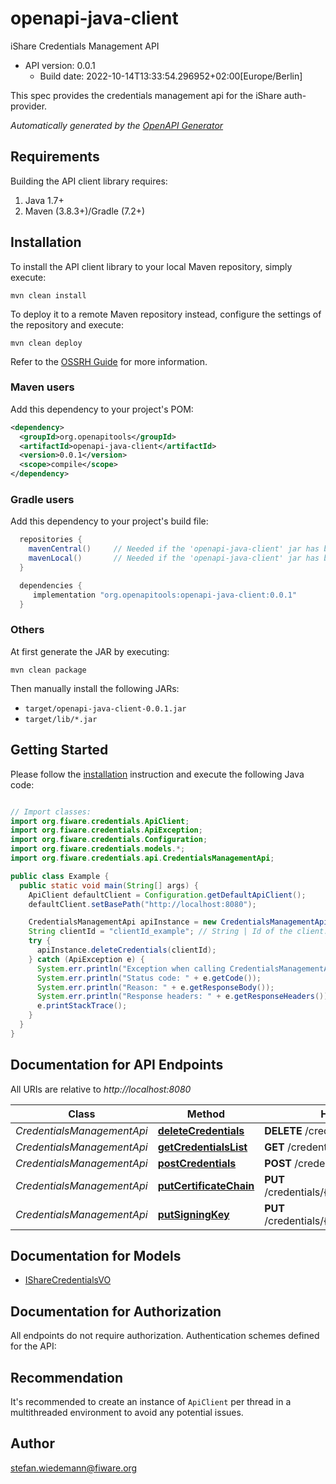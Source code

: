 # openapi-java-client

iShare Credentials Management API
- API version: 0.0.1
  - Build date: 2022-10-14T13:33:54.296952+02:00[Europe/Berlin]

This spec provides the credentials management api for the iShare auth-provider.


*Automatically generated by the [OpenAPI Generator](https://openapi-generator.tech)*


## Requirements

Building the API client library requires:
1. Java 1.7+
2. Maven (3.8.3+)/Gradle (7.2+)

## Installation

To install the API client library to your local Maven repository, simply execute:

```shell
mvn clean install
```

To deploy it to a remote Maven repository instead, configure the settings of the repository and execute:

```shell
mvn clean deploy
```

Refer to the [OSSRH Guide](http://central.sonatype.org/pages/ossrh-guide.html) for more information.

### Maven users

Add this dependency to your project's POM:

```xml
<dependency>
  <groupId>org.openapitools</groupId>
  <artifactId>openapi-java-client</artifactId>
  <version>0.0.1</version>
  <scope>compile</scope>
</dependency>
```

### Gradle users

Add this dependency to your project's build file:

```groovy
  repositories {
    mavenCentral()     // Needed if the 'openapi-java-client' jar has been published to maven central.
    mavenLocal()       // Needed if the 'openapi-java-client' jar has been published to the local maven repo.
  }

  dependencies {
     implementation "org.openapitools:openapi-java-client:0.0.1"
  }
```

### Others

At first generate the JAR by executing:

```shell
mvn clean package
```

Then manually install the following JARs:

* `target/openapi-java-client-0.0.1.jar`
* `target/lib/*.jar`

## Getting Started

Please follow the [installation](#installation) instruction and execute the following Java code:

```java

// Import classes:
import org.fiware.credentials.ApiClient;
import org.fiware.credentials.ApiException;
import org.fiware.credentials.Configuration;
import org.fiware.credentials.models.*;
import org.fiware.credentials.api.CredentialsManagementApi;

public class Example {
  public static void main(String[] args) {
    ApiClient defaultClient = Configuration.getDefaultApiClient();
    defaultClient.setBasePath("http://localhost:8080");

    CredentialsManagementApi apiInstance = new CredentialsManagementApi(defaultClient);
    String clientId = "clientId_example"; // String | Id of the client.
    try {
      apiInstance.deleteCredentials(clientId);
    } catch (ApiException e) {
      System.err.println("Exception when calling CredentialsManagementApi#deleteCredentials");
      System.err.println("Status code: " + e.getCode());
      System.err.println("Reason: " + e.getResponseBody());
      System.err.println("Response headers: " + e.getResponseHeaders());
      e.printStackTrace();
    }
  }
}

```

## Documentation for API Endpoints

All URIs are relative to *http://localhost:8080*

Class | Method | HTTP request | Description
------------ | ------------- | ------------- | -------------
*CredentialsManagementApi* | [**deleteCredentials**](docs/CredentialsManagementApi.md#deleteCredentials) | **DELETE** /credentials/{clientId} | 
*CredentialsManagementApi* | [**getCredentialsList**](docs/CredentialsManagementApi.md#getCredentialsList) | **GET** /credentials | 
*CredentialsManagementApi* | [**postCredentials**](docs/CredentialsManagementApi.md#postCredentials) | **POST** /credentials/{clientId} | 
*CredentialsManagementApi* | [**putCertificateChain**](docs/CredentialsManagementApi.md#putCertificateChain) | **PUT** /credentials/{clientId}/certificateChain | 
*CredentialsManagementApi* | [**putSigningKey**](docs/CredentialsManagementApi.md#putSigningKey) | **PUT** /credentials/{clientId}/signingKey | 


## Documentation for Models

 - [IShareCredentialsVO](docs/IShareCredentialsVO.md)


## Documentation for Authorization

All endpoints do not require authorization.
Authentication schemes defined for the API:

## Recommendation

It's recommended to create an instance of `ApiClient` per thread in a multithreaded environment to avoid any potential issues.

## Author

stefan.wiedemann@fiware.org

